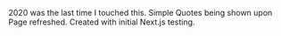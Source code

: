 2020 was the last time I touched this. Simple Quotes being shown upon Page refreshed. Created with initial Next.js testing. 
